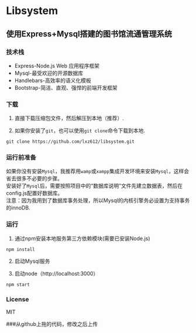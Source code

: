 Libsystem
===
使用Express+Mysql搭建的图书馆流通管理系统
---

### 技术栈
* Express-Node.js Web 应用程序框架
* Mysql-最受欢迎的开源数据库
* Handlebars-高效率的语义化模板
* Bootstrap-简洁、直观、强悍的前端开发框架

### 下载
1. 直接下载压缩包文件，然后解压到本地（推荐）.

2. 如果你安装了`git`，也可以使用`git clone`命令下载到本地.
 ```
 git clone https://github.com/lxz612/libsystem.git
 ```

### 运行前准备
  如果你没有安装`Mysql`，我推荐用`wamp`或`xampp`集成开发环境来安装`Mysql`，这样会省去很多不必要的步骤。<br />
  安装好了`Mysql`后，需要按照项目中的“数据库说明”文件先建立数据表，然后在config.js配置好数据库。<br />
  注意：因为我用到了数据库事务处理，所以Mysql的内核引擎务必设置为支持事务的innoDB.

### 运行

1. 通过npm安装本地服务第三方依赖模块(需要已安装Node.js)
 ```
 npm install
 ```

2. 启动Mysql服务

3. 启动node（http://localhost:3000）
 ```
 npm start
 ```
 
### License
  MIT

###从github上拖的代码，修改之后上传
